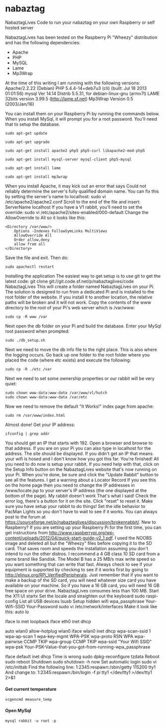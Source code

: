 nabaztag
========

NabaztagLives Code to run your nabaztag on your own Raspberry or self hosted server

NabaztagLives has been tested on the Raspberry Pi "Wheezy" distribution and has the following dependencies:

* Apache
* PHP
* MySQL
* Lame
* Mp3Wrap

At the time of this writing I am running with the following versions:
Apache/2.2.22 (Debian)
PHP 5.4.4-14+deb7u3 (cli) (built: Jul 18 2013 01:01:56)
mysql Ver 14.14 Distrib 5.5.31, for debian-linux-gnu (armv7l)
LAME 32bits version 3.99.5 (http://lame.sf.net)
Mp3Wrap Version 0.5 (2003/Jan/16)

You can install them on your Raspberry Pi by running the commands below. When you install MySql, it will prompt you for a root password. You'll need that to setup the database.

```
sudo apt-get update

sudo apt-get upgrade

sudo apt-get install apache2 php5 php5-curl libapache2-mod-php5

sudo apt-get install mysql-server mysql-client php5-mysql

sudo apt-get install lame

sudo apt-get install mp3wrap

```
When you install Apache, it may kick out an error that says Could not reliably determine the server's fully qualified domain name. You can fix this by setting the server's name to localhost:
sudo vi /etc/apache2/apache2.conf
Scroll to the end of the file and insert:
ServerName localhost
If you have a V1 rabbit, you'll need to set the override:
sudo vi /etc/apache2/sites-enabled/000-default
Change the AllowOverride to All so it looks like this:

```
<Directory /var/www/>            
    Options -Indexes FollowSymLinks MultiViews            
    AllowOverride All            
    Order allow,deny            
    allow from all   
</Directory>
```

Save the file and exit.
Then do:

```
sudo apachectl restart
```


Installing the application
The easiest way to get setup is to use git to get the latest code:
git clone git://git.code.sf.net/p/nabaztaglives/code NabaztagLives
This will create a folder named NabaztagLives on your Pi.
The solution is designed to run from a dedicated Pi and is installed to the root folder of the website. If you install it to another location, the relative paths will be broken and it will not work. Copy the contents of the www directory to the root of your Pi's web server which is /var/www:

```
sudo cp -R www /var
```

Next open the db folder on your Pi and build the database. Enter your MySql root password when prompted:

```
sudo ./db_setup.sh
```

Next we need to move the db info file to the right place. This is also where the logging occurs. Go back up one folder to the root folder where you placed the code (where etc exists) and execute the following:

```
sudo cp -R ./etc /var
```

Next we need to set some ownership properties or our rabbit will be very quiet:

```
sudo chown www-data:www-data /var/www/vl/hutch
sudo chown www-data:www-data /var/etc
```

Now we need to remove the default "It Works!" index page from apache:

```
sudo rm /var/www/index.html
```

Almost done! Get your IP address:

```
ifconfig | grep addr
```

You should get an IP that starts with 192. Open a browser and browse to that address. If you are on your Pi you can also type in localhost for the address. The site should be displayed. If you didn't get an IP that means your wifi is hosed and I don't know how you got this far.
You're finished! All you need to do now is setup your rabbit. If you need help with that, click on the Setup Info button on the NabaztagLives website that's now running on your Pi. When you're done, be sure and click the "Update Rabbit" button to see all the features.
I get a warning about a Locator Record
If you see this on the home page then you need to change the IP addresses in /www/locate.jsp to your server's IP address (the one displayed at the bottom of the page).
My rabbit doesn't work
That's what I said! Check the error log, there's a button for it on the site. Click "reset" to reset it. Make sure you have setup your rabbit to do things! Set the idle behavior to PacMan Lights so you don't have to wait to see if it works. You can always post to the forum at https://sourceforge.net/p/nabaztaglives/discussion/brokenrabbit/.
New to Raspberry?
If you are setting up your Raspberry Pi for the first time, you can get instructions from http://www.raspberrypi.org/wp-content/uploads/2012/04/quick-start-guide-v2_1.pdf.
I used the NOOBS image and deleted all but the "Wheezy" files before copying it to the SD card. That saves room and speeds the installation assuming you don't intend to run the other distros.
I recommend a 4 GB class 10 SD card from a name brand like Sandisk. The Model B has a 25 MB/s max write speed so you want something that can write that fast. Always check to see if your equipment is supported by checking to see if it works first by going to http://elinux.org/RPi_VerifiedPeripherals.
Just remember that if you want to make a backup of the SD card, you will need whatever size card you have available on your machine. So if you have a 16 GB card, you will need 16 GB free space on your drive. NabaztagLives consumes less than 100 MB.
Start the X11 UI
startx
Set the locale and straighten out the keyboard
sudo raspi-config
List all USB devices
lsusb
Setup hidden wifi
wpa_passphrase Your-Wifi-SSID Your-Password
sudo vi /etc/network/interfaces
Make it look like this:
auto lo

iface lo inet loopback
iface eth0 inet dhcp

auto wlan0
allow-hotplug wlan0
iface wlan0 inet dhcp
   wpa-scan-ssid 1
   wpa-ap-scan 1
   wpa-key-mgmt WPA-PSK
   wpa-proto RSN WPA
   wpa-pairwise CCMP TKIP
   wpa-group CCMP TKIP
   wpa-ssid "Your Wifi SSID"
   wpa-psk Your-PSK-Value-that-you-got-from-running-wpa_passphrase

iface default inet dhcp
Time is wrong
sudo dpkg-reconfigure tzdata
Reboot
sudo reboot
Shutdown
sudo shutdown -h now
Set automatic login
sudo vi /etc/inittab
Find the following line:
1:2345:respawn:/sbin/getty 115200 tty1
And change to:
1:2345:respawn:/bin/login -f pi tty1 </dev/tty1 >/dev/tty1 2>&1

#### Get current temperature
```
vcgencmd measure_temp
```

#### Open MySql
```
mysql rabbit -u root -p
```
